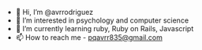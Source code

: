 - 👋 Hi, I’m @avrrodriguez
- 👀 I’m interested in psychology and computer science
- 🌱 I’m currently learning ruby, Ruby on Rails, Javascript
- 📫 How to reach me - pqavrr835@gmail.com

<!---
avrrodriguez/avrrodriguez is a ✨ special ✨ repository because its `README.md` (this file) appears on your GitHub profile.
You can click the Preview link to take a look at your changes.
--->
